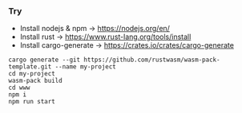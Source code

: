 ### Try

- Install nodejs & npm -> https://nodejs.org/en/
- Install rust         -> https://www.rust-lang.org/tools/install
- Install cargo-generate -> https://crates.io/crates/cargo-generate

```
cargo generate --git https://github.com/rustwasm/wasm-pack-template.git --name my-project
cd my-project
wasm-pack build
cd www
npm i
npm run start
```
